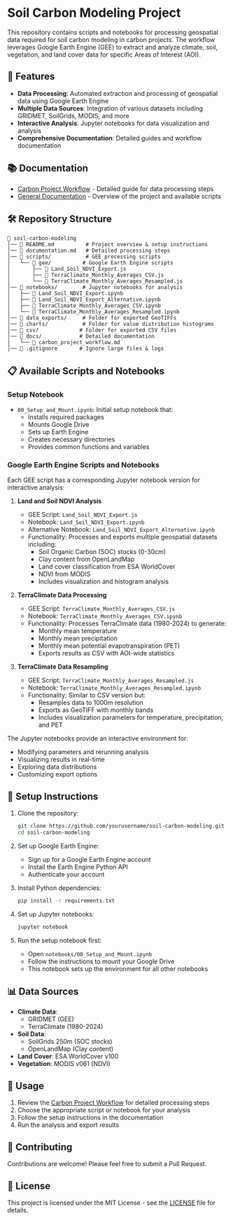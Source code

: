# Soil Carbon Modeling Project

This repository contains scripts and notebooks for processing geospatial data required for soil carbon modeling in carbon projects. The workflow leverages Google Earth Engine (GEE) to extract and analyze climate, soil, vegetation, and land cover data for specific Areas of Interest (AOI).

## 🌟 Features

- **Data Processing**: Automated extraction and processing of geospatial data using Google Earth Engine
- **Multiple Data Sources**: Integration of various datasets including GRIDMET, SoilGrids, MODIS, and more
- **Interactive Analysis**: Jupyter notebooks for data visualization and analysis
- **Comprehensive Documentation**: Detailed guides and workflow documentation

## 📚 Documentation

- [Carbon Project Workflow](docs/carbon_project_workflow.md) - Detailed guide for data processing steps
- [General Documentation](documentation.md) - Overview of the project and available scripts

## 🛠️ Repository Structure

```
📁 soil-carbon-modeling
│── 📜 README.md          # Project overview & setup instructions
│── 📜 documentation.md   # Detailed processing steps
│── 📁 scripts/           # GEE processing scripts
│   └── 📁 gee/          # Google Earth Engine scripts
│       ├── 📜 Land_Soil_NDVI_Export.js
│       ├── 📜 TerraClimate_Monthly_Averages_CSV.js
│       └── 📜 TerraClimate_Monthly_Averages_Resampled.js
│── 📁 notebooks/        # Jupyter notebooks for analysis
│   ├── 📜 Land_Soil_NDVI_Export.ipynb
│   ├── 📜 Land_Soil_NDVI_Export_Alternative.ipynb
│   ├── 📜 TerraClimate_Monthly_Averages_CSV.ipynb
│   └── 📜 TerraClimate_Monthly_Averages_Resampled.ipynb
│── 📁 data_exports/     # Folder for exported GeoTIFFs
│── 📁 charts/           # Folder for value distribution histograms
│── 📁 csv/             # Folder for exported CSV files
│── 📁 docs/            # Detailed documentation
│   └── 📜 carbon_project_workflow.md
│── 📜 .gitignore       # Ignore large files & logs
```

## 📋 Available Scripts and Notebooks

### Setup Notebook
- `00_Setup_and_Mount.ipynb`: Initial setup notebook that:
  - Installs required packages
  - Mounts Google Drive
  - Sets up Earth Engine
  - Creates necessary directories
  - Provides common functions and variables

### Google Earth Engine Scripts and Notebooks
Each GEE script has a corresponding Jupyter notebook version for interactive analysis:

1. **Land and Soil NDVI Analysis**
   - GEE Script: `Land_Soil_NDVI_Export.js`
   - Notebook: `Land_Soil_NDVI_Export.ipynb`
   - Alternative Notebook: `Land_Soil_NDVI_Export_Alternative.ipynb`
   - Functionality: Processes and exports multiple geospatial datasets including:
     - Soil Organic Carbon (SOC) stocks (0-30cm)
     - Clay content from OpenLandMap
     - Land cover classification from ESA WorldCover
     - NDVI from MODIS
     - Includes visualization and histogram analysis

2. **TerraClimate Data Processing**
   - GEE Script: `TerraClimate_Monthly_Averages_CSV.js`
   - Notebook: `TerraClimate_Monthly_Averages_CSV.ipynb`
   - Functionality: Processes TerraClimate data (1980-2024) to generate:
     - Monthly mean temperature
     - Monthly mean precipitation
     - Monthly mean potential evapotranspiration (PET)
     - Exports results as CSV with AOI-wide statistics

3. **TerraClimate Data Resampling**
   - GEE Script: `TerraClimate_Monthly_Averages_Resampled.js`
   - Notebook: `TerraClimate_Monthly_Averages_Resampled.ipynb`
   - Functionality: Similar to CSV version but:
     - Resamples data to 1000m resolution
     - Exports as GeoTIFF with monthly bands
     - Includes visualization parameters for temperature, precipitation, and PET

The Jupyter notebooks provide an interactive environment for:
- Modifying parameters and rerunning analysis
- Visualizing results in real-time
- Exploring data distributions
- Customizing export options

## 🔧 Setup Instructions

1. Clone the repository:
   ```bash
   git clone https://github.com/yourusername/soil-carbon-modeling.git
   cd soil-carbon-modeling
   ```

2. Set up Google Earth Engine:
   - Sign up for a Google Earth Engine account
   - Install the Earth Engine Python API
   - Authenticate your account

3. Install Python dependencies:
   ```bash
   pip install -r requirements.txt
   ```

4. Set up Jupyter notebooks:
   ```bash
   jupyter notebook
   ```

5. Run the setup notebook first:
   - Open `notebooks/00_Setup_and_Mount.ipynb`
   - Follow the instructions to mount your Google Drive
   - This notebook sets up the environment for all other notebooks

## 📊 Data Sources

- **Climate Data**: 
  - GRIDMET (GEE)
  - TerraClimate (1980-2024)
- **Soil Data**: 
  - SoilGrids 250m (SOC stocks)
  - OpenLandMap (Clay content)
- **Land Cover**: ESA WorldCover v100
- **Vegetation**: MODIS v061 (NDVI)

## 📝 Usage

1. Review the [Carbon Project Workflow](docs/carbon_project_workflow.md) for detailed processing steps
2. Choose the appropriate script or notebook for your analysis
3. Follow the setup instructions in the documentation
4. Run the analysis and export results

## 🤝 Contributing

Contributions are welcome! Please feel free to submit a Pull Request.

## 📄 License

This project is licensed under the MIT License - see the [LICENSE](LICENSE) file for details. 